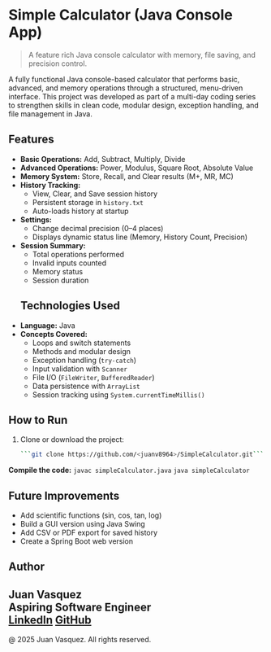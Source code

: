 # Simple Calculator (Java Console App)
> A feature rich Java console calculator with memory, file saving, and precision control.

A fully functional Java console-based calculator that performs basic, advanced, and memory operations through a structured, menu-driven interface.
This project was developed as part of a multi-day coding series to strengthen skills in clean code, modular design, exception handling, and file management in Java.

## Features
- **Basic Operations:** Add, Subtract, Multiply, Divide  
- **Advanced Operations:** Power, Modulus, Square Root, Absolute Value  
- **Memory System:** Store, Recall, and Clear results (M+, MR, MC)  
- **History Tracking:**
  - View, Clear, and Save session history  
  - Persistent storage in `history.txt`
  - Auto-loads history at startup  
- **Settings:**
  - Change decimal precision (0–4 places)
  - Displays dynamic status line (Memory, History Count, Precision)
- **Session Summary:**
  - Total operations performed  
  - Invalid inputs counted  
  - Memory status  
  - Session duration
  ## Technologies Used
- **Language:** Java  
- **Concepts Covered:**
  - Loops and switch statements
  - Methods and modular design
  - Exception handling (`try-catch`)
  - Input validation with `Scanner`
  - File I/O (`FileWriter`, `BufferedReader`)
  - Data persistence with `ArrayList`
  - Session tracking using `System.currentTimeMillis()`
## How to Run
1. Clone or download the project:
   ```bash
   ```git clone https://github.com/<juanv8964>/SimpleCalculator.git```
**Compile the code:**
   ```javac simpleCalculator.java```
   ```java simpleCalculator```
   ## Future Improvements
- Add scientific functions (sin, cos, tan, log)
- Build a GUI version using Java Swing
- Add CSV or PDF export for saved history
- Create a Spring Boot web version
## Author
**Juan Vasquez**  
  Aspiring Software Engineer  
  [LinkedIn](www.linkedin.com/in/juan-vasquez-175877274)
  [GitHub](https://github.com/juanv8964)
---
@ 2025 Juan Vasquez. All rights reserved.